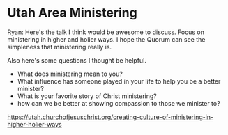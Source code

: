 # Utah Area Ministering

Ryan: Here's the talk I think would be awesome to discuss. Focus on ministering in higher and holier ways. I hope the Quorum can see the simpleness that ministering really is. 

Also here's some questions I thought be helpful. 

- What does ministering mean to you?
- What influence has someone played in your life to help you be a better minister?
- What is your favorite story of Christ ministering?
- how can we be better at showing compassion to those we minister to?

https://utah.churchofjesuschrist.org/creating-culture-of-ministering-in-higher-holier-ways